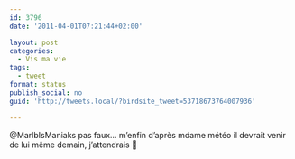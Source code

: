 ```yaml
---
id: 3796
date: '2011-04-01T07:21:44+02:00'

layout: post
categories:
  - Vis ma vie
tags:
  - tweet
format: status
publish_social: no
guid: 'http://tweets.local/?birdsite_tweet=53718673764007936'

---
```


@MarlbIsManiaks pas faux… m’enfin d’après mdame météo il devrait venir de lui même demain, j’attendrais 🙂